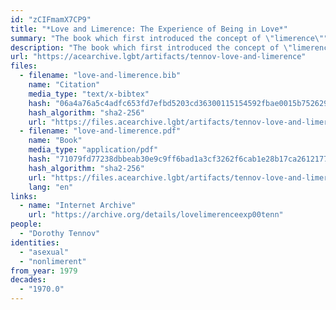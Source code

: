 ```yaml
---
id: "zCIFmamX7CP9"
title: "*Love and Limerence: The Experience of Being in Love*"
summary: "The book which first introduced the concept of \"limerence\""
description: "The book which first introduced the concept of \"limerence,\" in which the author explains that nonlimerence may include not experiencing sexual attraction"
url: "https://acearchive.lgbt/artifacts/tennov-love-and-limerence"
files:
  - filename: "love-and-limerence.bib"
    name: "Citation"
    media_type: "text/x-bibtex"
    hash: "06a4a76a5c4adfc653fd7efbd5203cd36300115154592fbae0015b7526292c45"
    hash_algorithm: "sha2-256"
    url: "https://files.acearchive.lgbt/artifacts/tennov-love-and-limerence/love-and-limerence.bib"
  - filename: "love-and-limerence.pdf"
    name: "Book"
    media_type: "application/pdf"
    hash: "71079fd77238dbbeab30e9c9ff6bad1a3cf3262f6cab1e28b17ca2612177014e"
    hash_algorithm: "sha2-256"
    url: "https://files.acearchive.lgbt/artifacts/tennov-love-and-limerence/love-and-limerence.pdf"
    lang: "en"
links:
  - name: "Internet Archive"
    url: "https://archive.org/details/lovelimerenceexp00tenn"
people:
  - "Dorothy Tennov"
identities:
  - "asexual"
  - "nonlimerent"
from_year: 1979
decades:
  - "1970.0"
---
```

